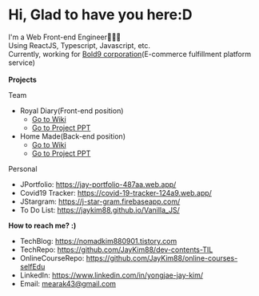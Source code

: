 Hi, Glad to have you here:D
==================================
I'm a Web Front-end Engineer👨🏻‍💻  
Using ReactJS, Typescript, Javascript, etc.  
Currently, working for [Bold9 corporation](https://bold-9.com/)(E-commerce fulfillment platform service)
<br/><br/>
<Strong>Projects</Strong>
  
Team  
- Royal Diary(Front-end position)
  - <a href="https://github.com/codestates/RoyalDiary-client/wiki/">Go to Wiki</a><br>
  - <a href="https://bit.ly/3s0dbCQ">Go to Project PPT</a><br>
- Home Made(Back-end position)
  - <a href="https://github.com/codestates/Homemade-client/wiki/HOMEMADE-WIKI">Go to Wiki</a><br>      
  - <a href="https://bit.ly/3ttJgUc">Go to Project PPT</a><br>      

Personal
- JPortfolio: https://jay-portfolio-487aa.web.app/
- Covid19 Tracker: https://covid-19-tracker-124a9.web.app/
- JStargram: https://j-star-gram.firebaseapp.com/
- To Do List: https://jaykim88.github.io/Vanilla_JS/

<Strong>How to reach me? :)</Strong>
- TechBlog: https://nomadkim880901.tistory.com
- TechRepo: https://github.com/JayKim88/dev-contents-TIL
- OnlineCourseRepo: https://github.com/JayKim88/online-courses-selfEdu
- LinkedIn: https://www.linkedin.com/in/yongjae-jay-kim/
- Email: <a href="mailto:mearak43@gmail.com">mearak43@gmail.com</a>
  
<!--
**JayKim88/JayKim88** is a ✨ _special_ ✨ repository because its `README.md` (this file) appears on your GitHub profile.

Here are some ideas to get you started:

- 🔭 I’m currently working on ...
- 🌱 I’m currently learning ...
- 👯 I’m looking to collaborate on ...
- 🤔 I’m looking for help with ...
- 💬 Ask me about ...
- 📫 How to reach me: ...
- 😄 Pronouns: ...
- ⚡ Fun fact: ...
-->
